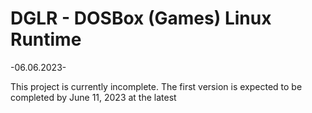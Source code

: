 # DGLR - DOSBox (Games) Linux Runtime
-06.06.2023-

This project is currently incomplete. The first version is expected to be completed by June 11, 2023 at the latest
